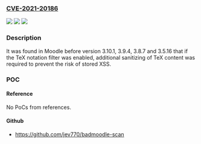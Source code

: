 ### [CVE-2021-20186](https://cve.mitre.org/cgi-bin/cvename.cgi?name=CVE-2021-20186)
![](https://img.shields.io/static/v1?label=Product&message=moodle&color=blue)
![](https://img.shields.io/static/v1?label=Version&message=moodle%203.10.1%2C%20moodle%203.9.4%2C%20moodle%203.8.7%2C%20moodle%203.5.16%20&color=brightgreen)
![](https://img.shields.io/static/v1?label=Vulnerability&message=CWE-79&color=brightgreen)

### Description

It was found in Moodle before version 3.10.1, 3.9.4, 3.8.7 and 3.5.16 that if the TeX notation filter was enabled, additional sanitizing of TeX content was required to prevent the risk of stored XSS.

### POC

#### Reference
No PoCs from references.

#### Github
- https://github.com/jev770/badmoodle-scan

